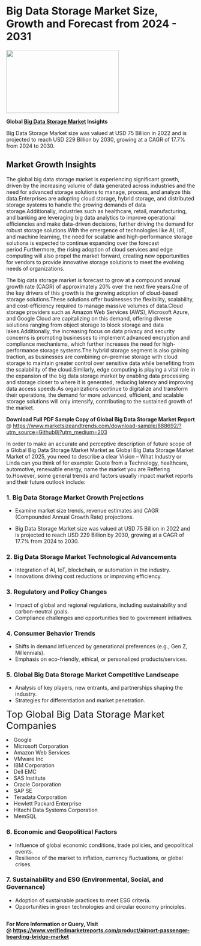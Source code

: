<H1>Big Data Storage Market Size, Growth and Forecast from 2024 - 2031</H1><img class="aligncenter size-medium wp-image-584254" src="https://thirdeyenews.in/wp-content/uploads/2024/09/Global-Market-Research-300x168.jpeg" alt="" width="300" height="168" /><p><strong>Global&nbsp;<a href="https://www.marketsizeandtrends.com/download-sample/888692/?utm_source=Github8j?utm_medium=203">Big Data Storage Market</a> Insights</strong></p><p>Big Data Storage Market size was valued at USD 75 Billion in 2022 and is projected to reach USD 229 Billion by 2030, growing at a CAGR of 17.7% from 2024 to 2030.</p><p><h2>Market Growth Insights</h2> <p>The global big data storage market is experiencing significant growth, driven by the increasing volume of data generated across industries and the need for advanced storage solutions to manage, process, and analyze this data.Enterprises are adopting cloud storage, hybrid storage, and distributed storage systems to handle the growing demands of data storage.Additionally, industries such as healthcare, retail, manufacturing, and banking are leveraging big data analytics to improve operational efficiencies and make data-driven decisions, further driving the demand for robust storage solutions.With the emergence of technologies like AI, IoT, and machine learning, the need for scalable and high-performance storage solutions is expected to continue expanding over the forecast period.Furthermore, the rising adoption of cloud services and edge computing will also propel the market forward, creating new opportunities for vendors to provide innovative storage solutions to meet the evolving needs of organizations.</p> <p>The big data storage market is forecast to grow at a compound annual growth rate (CAGR) of approximately 20% over the next five years.One of the key drivers of this growth is the growing adoption of cloud-based storage solutions.These solutions offer businesses the flexibility, scalability, and cost-efficiency required to manage massive volumes of data.Cloud storage providers such as Amazon Web Services (AWS), Microsoft Azure, and Google Cloud are capitalizing on this demand, offering diverse solutions ranging from object storage to block storage and data lakes.Additionally, the increasing focus on data privacy and security concerns is prompting businesses to implement advanced encryption and compliance mechanisms, which further increases the need for high-performance storage systems.The hybrid storage segment is also gaining traction, as businesses are combining on-premise storage with cloud storage to maintain greater control over sensitive data while benefiting from the scalability of the cloud.Similarly, edge computing is playing a vital role in the expansion of the big data storage market by enabling data processing and storage closer to where it is generated, reducing latency and improving data access speeds.As organizations continue to digitalize and transform their operations, the demand for more advanced, efficient, and scalable storage solutions will only intensify, contributing to the sustained growth of the market.<p><span class=""><strong>Download Full PDF Sample Copy of Global Big Data Storage Market Report</strong> @ <a href="https://www.marketsizeandtrends.com/download-sample/888692/?utm_source=Github8j?utm_medium=203" target="_blank">https://www.marketsizeandtrends.com/download-sample/888692/?utm_source=Github8j?utm_medium=203</a></span></p><p>In order to make an accurate and perceptive description of future scope of a Global&nbsp;Big Data Storage Market Market as Global&nbsp;Big Data Storage Market Market of 2025, you need to describe a clear Vision &ndash; What Industry or Linda can you think of for example: Quote from a Technology, healthcare, automotive, renewable energy, name the market you are Reffering to.However, some general trends and factors usually impact market reports and their future outlook include:</p><h3>1.&nbsp;<strong>Big Data Storage Market Growth Projections</strong></h3><ul><li>Examine market size trends, revenue estimates and CAGR (Compounded Annual Growth Rate) projections.</li><li><p>Big Data Storage Market size was valued at USD 75 Billion in 2022 and is projected to reach USD 229 Billion by 2030, growing at a CAGR of 17.7% from 2024 to 2030.</p></li></ul><h3>2.&nbsp;<strong>Big Data Storage Market Technological Advancements</strong></h3><ul><li>Integration of AI, IoT, blockchain, or automation in the industry.</li><li>Innovations driving cost reductions or improving efficiency.</li></ul><h3>3.&nbsp;<strong>Regulatory and Policy Changes</strong></h3><ul><li>Impact of global and regional regulations, including sustainability and carbon-neutral goals.</li><li>Compliance challenges and opportunities tied to government initiatives.</li></ul><h3>4.&nbsp;<strong>Consumer Behavior Trends</strong></h3><ul><li>Shifts in demand influenced by generational preferences (e.g., Gen Z, Millennials).</li><li>Emphasis on eco-friendly, ethical, or personalized products/services.</li></ul><h3>5.&nbsp;<strong>Global Big Data Storage Market Competitive Landscape</strong></h3><ul><li>Analysis of key players, new entrants, and partnerships shaping the industry.</li><li>Strategies for differentiation and market penetration.</li></ul><p data-pm-slice="1 1 []"><span style="color: inherit; font-family: inherit; font-size: 25px;">Top Global Big Data Storage Market Companies</span></p><div class="" data-test-id=""><p><li>Google</li><li> Microsoft Corporation</li><li> Amazon Web Services</li><li> VMware Inc</li><li> IBM Corporation</li><li> Dell EMC</li><li> SAS Institute</li><li> Oracle Corporation</li><li> SAP SE</li><li> Teradata Corporation</li><li> Hewlett Packard Enterprise</li><li> Hitachi Data Systems Corporation</li><li> MemSQL</li></p></div><h3>6.&nbsp;<strong>Economic and Geopolitical Factors</strong></h3><ul><li>Influence of global economic conditions, trade policies, and geopolitical events.</li><li>Resilience of the market to inflation, currency fluctuations, or global crises.</li></ul><h3>7.&nbsp;<strong>Sustainability and ESG (Environmental, Social, and Governance)</strong></h3><ul><li>Adoption of sustainable practices to meet ESG criteria.</li><li>Opportunities in green technologies and circular economy principles.</li></ul><h2><strong style="font-size: 14px;">For More Information or Query, Visit @&nbsp;</strong><a style="background-color: #ffffff; font-size: 14px;" href="https://www.marketsizeandtrends.com/report/big-data-storage-market-/" target="_blank">https://www.verifiedmarketreports.com/product/airport-passenger-boarding-bridge-market</a></h2>